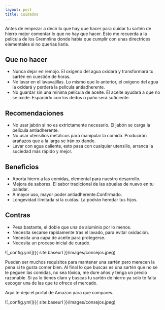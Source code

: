 ```yaml
---
layout: post
title: Cuidados
---
```

Antes de empezar a decir lo que hay que hacer para cuidar tu sartén de hierro mejor comentar lo que no hay que hacer. Esto me recuerda a la película de los Gremnlins donde había que cumplir con unas directrices elementales si no querias liarla.

## Que no hacer
* Nunca dejar en remojo. El oxígeno del agua oxidará y transformará tu sartén en cuestión de horas.
* No lavar en el lavavajillas. Lo mismo que lo anterior, el oxígeno del agua la oxidará y perderá la pelicula antiadherente.
* No guardar sin una mínima película de aceite. El aceite ayudará a que no se oxide. Esparcirlo con los dedos o paño será suficiente.

## Recomendaciones
* No usar jabón si no es extrictamente necesario. El jabón se carga la película antiadherente.
* No usar utensilios metálicos para manipular la comida. Producirán arañazos que a la larga se irán oxidando.
* Lavar con agua caliente, esto pasa con cualquier utensilio, arranca la suciedad más rápido y mejor. 

## Beneficios

* Aporta hierro a las comidas, elemental para nuestro desarrollo.
* Mejora de sabores. El sabor tradicional de las abuelas de nuevo en tu paladar.
* A mayor uso, mayor poder antiadherente.Confirmado.
* Longevidad ilimitada si la cuidas. La podrán heredar tus hijos.

## Contras

* Pesa bastante, el doble que una de aluminio por lo menos.
* Necesita secarse rapidamente tras el lavado, para evitar oxidación.
* Necesita una capa de aceite para protegerse.
* Necesita un proceso inicial de curado.

![_config.yml]({{ site.baseurl }}/images/consejos.jpeg)

Pueden ser muchos requisitos para mantener una sartén pero merecen la pena si te gusta comer bien. Al final lo que buscas es una sartén que no se le peguen las comidas, no sea tóxica, me dure años y tenga un precio razonable. Si ya lo tienes claro y buscas tu sartén de hierro ya solo te falta escoger una de las que te ofrece el mercado.

Aqui te dejo el portal de Amazon para que compares.

![_config.yml]({{ site.baseurl }}/images/consejos.jpeg)
